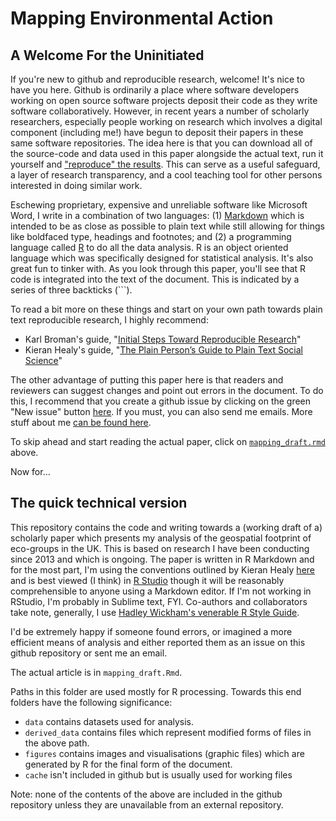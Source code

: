 # Mapping Environmental Action

## A Welcome For the Uninitiated ##

If you're new to github and reproducible research, welcome! It's nice to have you here. Github is ordinarily a place where software developers working on open source software projects deposit their code as they write software collaboratively. However, in recent years a number of scholarly researchers, especially people working on research which involves a digital component (including me!) have begun to deposit their papers in these same software repositories. The idea here is that you can download all of the source-code and data used in this paper alongside the actual text, run it yourself and ["reproduce" the results](http://kbroman.org/steps2rr/). This can serve as a useful safeguard, a layer of research transparency, and a cool teaching tool for other persons interested in doing similar work.

Eschewing proprietary, expensive and unreliable software like Microsoft Word, I write in a combination of two languages: (1) [Markdown](https://en.wikipedia.org/wiki/Markdown) which is intended to be as close as possible to plain text while still allowing for things like boldfaced type, headings and footnotes; and (2) a programming language called [R](https://en.wikipedia.org/wiki/R_(programming_language)) to do all the data analysis. R is an object oriented language which was specifically designed for statistical analysis. It's also great fun to tinker with. As you look through this paper, you'll see that R code is integrated into the text of the document. This is indicated by a series of three backticks (```).

To read a bit more on these things and start on your own path towards plain text reproducible research, I highly recommend:
- Karl Broman's guide, "[Initial Steps Toward Reproducible Research](http://kbroman.org/steps2rr/)"
- Kieran Healy's guide, "[The Plain Person’s Guide to Plain Text Social Science](http://kieranhealy.org/files/papers/plain-person-text.pdf)"

The other advantage of putting this paper here is that readers and reviewers can suggest changes and point out errors in the document. To do this, I recommend that you create a github issue by clicking on the green "New issue" button [here](https://github.com/kidwellj/mapping_environmental_action/issues). If you must, you can also send me emails. More stuff about me [can be found here](http://jeremykidwell.info). 

To skip ahead and start reading the actual paper, click on [`mapping_draft.rmd`](https://github.com/kidwellj/mapping_environmental_action/blob/master/mapping_draft.Rmd) above. 

Now for...

## The quick technical version ##

This repository contains the code and writing towards a (working draft of a) scholarly paper which presents my analysis of the geospatial footprint of eco-groups in the UK. This is based on research I have been conducting since 2013 and which is ongoing. The paper is written in R Markdown and for the most part, I'm using the conventions outlined by Kieran Healy [here](https://kieranhealy.org/blog/archives/2014/01/23/plain-text/) and is best viewed (I think) in [R Studio](https://www.rstudio.com) though it will be reasonably comprehensible to anyone using a Markdown editor. If I'm not working in RStudio, I'm probably in Sublime text, FYI. Co-authors and collaborators take note, generally, I use [Hadley Wickham's venerable R Style Guide](http://adv-r.had.co.nz/Style.html). 

 I'd be extremely happy if someone found errors, or imagined a more efficient means of analysis and either reported them as an issue on this github repository or sent me an email.

The actual article is in `mapping_draft.Rmd`. 

Paths in this folder are used mostly for R processing. Towards this end folders have the following significance:

- `data` contains datasets used for analysis.
- `derived_data` contains files which represent modified forms of files in the above path.
- `figures` contains images and visualisations (graphic files) which are generated by R for the final form of the document.
- `cache` isn't included in github but is usually used for working files

Note: none of the contents of the above are included in the github repository unless they are unavailable from an external repository.